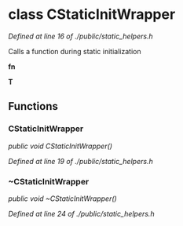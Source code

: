 # class CStaticInitWrapper

*Defined at line 16 of ./public/static_helpers.h*

 Calls a function during static initialization

**fn**

**T**



## Functions

### CStaticInitWrapper<fn>

*public void CStaticInitWrapper<fn>()*

*Defined at line 19 of ./public/static_helpers.h*

### ~CStaticInitWrapper<fn>

*public void ~CStaticInitWrapper<fn>()*

*Defined at line 24 of ./public/static_helpers.h*



